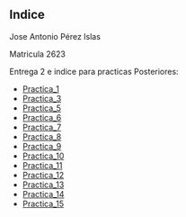 ## Indice
Jose Antonio Pérez Islas

Matricula 2623

Entrega 2 e indice para practicas Posteriores:
- [Practica_1](/Proyecto_1/Script/Antonio_Perez.md)
- [Practica_3](https://github.com/Antonio1886/Practica_3.3_Lenguaje_Inter.git)
- [Practica_5](/Practica_5/practica-5.md)
- [Practica_6](https://github.com/Antonio1886/Practica6.git)
- [Practica_7](https://github.com/Antonio1886/Practica6.git)
- [Practica_8](/Practica_8/)
- [Practica_9](/Practica_9/)
- [Practica_10](/Practica_10/)
- [Practica_11](/Practica_11/)
- [Practica_12](/Practica_12/)
- [Practica_13](/Practica_13/)
- [Practica_14](/Practica_14/)
- [Practica_15](/Practica_15/)